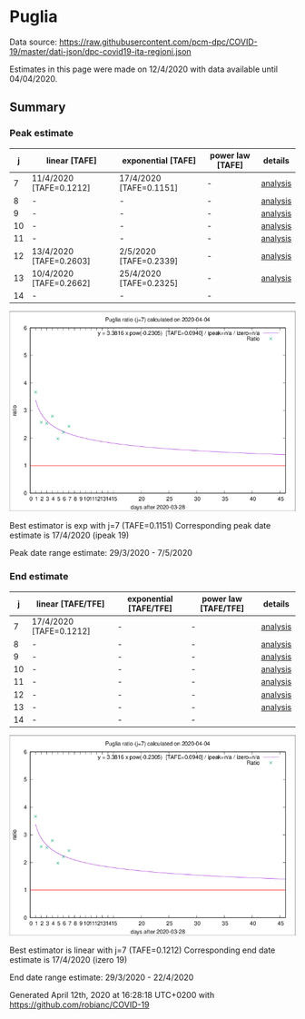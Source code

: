 # Puglia


Data source: https://raw.githubusercontent.com/pcm-dpc/COVID-19/master/dati-json/dpc-covid19-ita-regioni.json

Estimates in this page were made on 12/4/2020 with data available until 04/04/2020.


## Summary 

### Peak estimate 
|j|linear [TAFE]|exponential [TAFE]|power law [TAFE]|details|
|---|----|-----------|---------|-------|
|7|11/4/2020 [TAFE=0.1212]|17/4/2020 [TAFE=0.1151]|-|[analysis](COVID-19_puglia_j7_2020-04-04.md)|
|8|-|-|-|[analysis](COVID-19_puglia_j8_2020-04-04.md)|
|9|-|-|-|[analysis](COVID-19_puglia_j9_2020-04-04.md)|
|10|-|-|-|[analysis](COVID-19_puglia_j10_2020-04-04.md)|
|11|-|-|-|[analysis](COVID-19_puglia_j11_2020-04-04.md)|
|12|13/4/2020 [TAFE=0.2603]|2/5/2020 [TAFE=0.2339]|-|[analysis](COVID-19_puglia_j12_2020-04-04.md)|
|13|10/4/2020 [TAFE=0.2662]|25/4/2020 [TAFE=0.2325]|-|[analysis](COVID-19_puglia_j13_2020-04-04.md)|
|14|-|-|-||

![best peak estimate](COVID-19_puglia_j7_2020-04-04.png)

Best estimator is exp with j=7 (TAFE=0.1151)
Corresponding peak date estimate is 17/4/2020 (ipeak 19)


Peak date range estimate: 29/3/2020 - 7/5/2020

### End estimate 
|j|linear [TAFE/TFE]|exponential [TAFE/TFE]|power law [TAFE/TFE]|details|
|---|----|-----------|---------|-------|
|7|17/4/2020 [TAFE=0.1212]|-|-|[analysis](COVID-19_puglia_j7_2020-04-04.md)|
|8|-|-|-|[analysis](COVID-19_puglia_j8_2020-04-04.md)|
|9|-|-|-|[analysis](COVID-19_puglia_j9_2020-04-04.md)|
|10|-|-|-|[analysis](COVID-19_puglia_j10_2020-04-04.md)|
|11|-|-|-|[analysis](COVID-19_puglia_j11_2020-04-04.md)|
|12|-|-|-|[analysis](COVID-19_puglia_j12_2020-04-04.md)|
|13|-|-|-|[analysis](COVID-19_puglia_j13_2020-04-04.md)|
|14|-|-|-||

![best zero estimate](COVID-19_puglia_j7_2020-04-04.png)

Best estimator is linear with j=7 (TAFE=0.1212)
Corresponding end date estimate is 17/4/2020 (izero 19)


End date range estimate: 29/3/2020 - 22/4/2020

Generated April 12th, 2020 at 16:28:18 UTC+0200 with https://github.com/robianc/COVID-19
